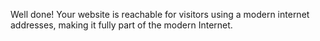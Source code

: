 Well done! Your website is reachable for visitors using a modern internet addresses, making it fully part of the modern Internet.
